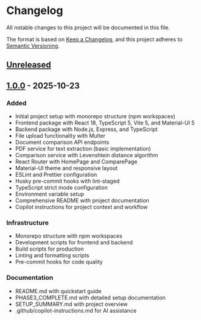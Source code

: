# Changelog

All notable changes to this project will be documented in this file.

The format is based on [Keep a Changelog](https://keepachangelog.com/en/1.0.0/),
and this project adheres to [Semantic Versioning](https://semver.org/spec/v2.0.0.html).

## [Unreleased]

## [1.0.0] - 2025-10-23

### Added

- Initial project setup with monorepo structure (npm workspaces)
- Frontend package with React 18, TypeScript 5, Vite 5, and Material-UI 5
- Backend package with Node.js, Express, and TypeScript
- File upload functionality with Multer
- Document comparison API endpoints
- PDF service for text extraction (basic implementation)
- Comparison service with Levenshtein distance algorithm
- React Router with HomePage and ComparePage
- Material-UI theme and responsive layout
- ESLint and Prettier configuration
- Husky pre-commit hooks with lint-staged
- TypeScript strict mode configuration
- Environment variable setup
- Comprehensive README with project documentation
- Copilot instructions for project context and workflow

### Infrastructure

- Monorepo structure with npm workspaces
- Development scripts for frontend and backend
- Build scripts for production
- Linting and formatting scripts
- Pre-commit hooks for code quality

### Documentation

- README.md with quickstart guide
- PHASE3_COMPLETE.md with detailed setup documentation
- SETUP_SUMMARY.md with project overview
- .github/copilot-instructions.md for AI assistance

[Unreleased]: https://github.com/M-Sieger/HeroMatcher/compare/v1.0.0...HEAD
[1.0.0]: https://github.com/M-Sieger/HeroMatcher/releases/tag/v1.0.0
